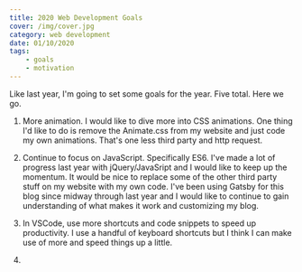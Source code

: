 ```yaml
---
title: 2020 Web Development Goals
cover: /img/cover.jpg
category: web development
date: 01/10/2020
tags: 
    - goals
    - motivation
---
```


Like last year, I'm going to set some goals for the year. Five total. Here we go.

1. More animation. I would like to dive more into CSS animations. One thing I'd like to do is remove the Animate.css from my website and just code my own animations. That's one less third party and http request.

2. Continue to focus on JavaScript. Specifically ES6. I've made a lot of progress last year with jQuery/JavaSript and I would like to keep up the momentum. It would be nice to replace some of the other third party stuff on my website with my own code. I've been using Gatsby for this blog since midway through last year and I would like to continue to gain understanding of what makes it work and customizing my blog.

3. In VSCode, use more shortcuts and code snippets to speed up productivity. I use a handful of keyboard shortcuts but I think I can make use of more and speed things up a little.

4. 